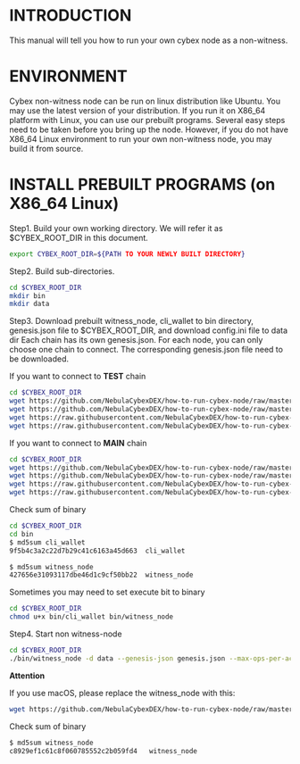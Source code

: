 INTRODUCTION
=======
This manual will tell you how to run your own cybex node as a non-witness.

ENVIRONMENT
======
Cybex non-witness node can be run on linux distribution like Ubuntu. You may use the latest version of your distribution.
If you run it on X86_64 platform with Linux, you can use our prebuilt programs. Several easy steps need to be taken before you bring up the node.
However, if you do not have X86_64 Linux environment to run your own non-witness node, you may build it from source.

INSTALL PREBUILT PROGRAMS (on X86_64 Linux)
======
Step1. Build your own working directory. We will refer it as $CYBEX_ROOT_DIR in this document.
```Bash
export CYBEX_ROOT_DIR=${PATH TO YOUR NEWLY BUILT DIRECTORY}
```

Step2. Build sub-directories.
```Bash
cd $CYBEX_ROOT_DIR
mkdir bin
mkdir data
```
Step3. Download prebuilt witness_node, cli_wallet to bin directory, 
genesis.json file to $CYBEX_ROOT_DIR, and download config.ini file to data dir
Each chain has its own genesis.json. For each node, you can only choose one chain to connect.
The corresponding genesis.json file need to be downloaded.

If you want to connect to **TEST** chain
```Bash
cd $CYBEX_ROOT_DIR
wget https://github.com/NebulaCybexDEX/how-to-run-cybex-node/raw/master/bin/witness_node -O bin/witness_node
wget https://github.com/NebulaCybexDEX/how-to-run-cybex-node/raw/master/bin/cli_wallet -O bin/cli_wallet
wget https://raw.githubusercontent.com/NebulaCybexDEX/how-to-run-cybex-node/master/testchain/genesis.json -O genesis.json
wget https://raw.githubusercontent.com/NebulaCybexDEX/how-to-run-cybex-node/master/testchain/config.ini -O data/config.ini
```

If you want to connect to **MAIN** chain
```Bash
cd $CYBEX_ROOT_DIR
wget https://github.com/NebulaCybexDEX/how-to-run-cybex-node/raw/master/bin/witness_node -O bin/witness_node
wget https://github.com/NebulaCybexDEX/how-to-run-cybex-node/raw/master/bin/cli_wallet -O bin/cli_wallet
wget https://raw.githubusercontent.com/NebulaCybexDEX/how-to-run-cybex-node/master/mainchain/genesis.json -O genesis.json
wget https://raw.githubusercontent.com/NebulaCybexDEX/how-to-run-cybex-node/master/mainchain/config.ini -O data/config.ini
```

Check sum of binary
```Bash
cd $CYBEX_ROOT_DIR
cd bin
$ md5sum cli_wallet 
9f5b4c3a2c22d7b29c41c6163a45d663  cli_wallet

$ md5sum witness_node
427656e31093117dbe46d1c9cf50bb22  witness_node

```

Sometimes you may need to set execute bit to binary
```Bash
cd $CYBEX_ROOT_DIR
chmod u+x bin/cli_wallet bin/witness_node
```

Step4. Start non witness-node
```Bash
cd $CYBEX_ROOT_DIR
./bin/witness_node -d data --genesis-json genesis.json --max-ops-per-account 500 --resync-blockchain --replay-blockchain
```


**Attention**

If you use macOS, please replace the witness_node with this:

```Bash
wget https://github.com/NebulaCybexDEX/how-to-run-cybex-node/raw/master/mac-witness/witness_node -O bin/witness_node
```

Check sum of binary
```Bash
$ md5sum witness_node
c8929ef1c61c8f060785552c2b059fd4   witness_node
```
